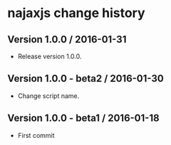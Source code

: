 # najaxjs change history

## Version 1.0.0 / 2016-01-31

  * Release version 1.0.0.
  
## Version 1.0.0 - beta2 / 2016-01-30

  * Change script name.
  
## Version 1.0.0 - beta1 / 2016-01-18

  * First commit
